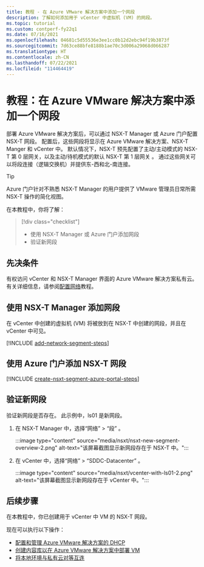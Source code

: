 ```yaml
---
title: 教程 - 在 Azure VMware 解决方案中添加一个网段
description: 了解如何添加用于 vCenter 中虚拟机 (VM) 的网段。
ms.topic: tutorial
ms.custom: contperf-fy22q1
ms.date: 07/16/2021
ms.openlocfilehash: 04681c5d55536e3ee1cc0b12d2ebc94f19b3873f
ms.sourcegitcommit: 7d63ce88bfe8188b1ae70c3d006a29068d066287
ms.translationtype: HT
ms.contentlocale: zh-CN
ms.lasthandoff: 07/22/2021
ms.locfileid: "114464419"
---
```

# <a name="tutorial-add-a-network-segment-in-azure-vmware-solution"></a>教程：在 Azure VMware 解决方案中添加一个网段 

部署 Azure VMware 解决方案后，可以通过 NSX-T Manager 或 Azure 门户配置 NSX-T 网段。  配置后，这些网段将显示在 Azure VMware 解决方案、NSX-T Manger 和 vCenter 中。  默认情况下，NSX-T 预先配置了主动/主动模式的 NSX-T 第 0 层网关，以及主动/待机模式的默认 NSX-T 第 1 层网关 。  通过这些网关可以将段连接（逻辑交换机）并提供东-西和北-南连接。 

>[!TIP]
>Azure 门户针对不熟悉 NSX-T Manager 的用户提供了 VMware 管理员日常所需 NSX-T 操作的简化视图。 


在本教程中，你将了解：

> [!div class="checklist"]
> * 使用 NSX-T Manager 或 Azure 门户添加网段
> * 验证新网段 

## <a name="prerequisites"></a>先决条件

有权访问 vCenter 和 NSX-T Manager 界面的 Azure VMware 解决方案私有云。 有关详细信息，请参阅[配置网络](tutorial-configure-networking.md)教程。

## <a name="use-nsx-t-manager-to-add-network-segment"></a>使用 NSX-T Manager 添加网段 

在 vCenter 中创建的虚拟机 (VM) 将被放到在 NSX-T 中创建的网段，并且在 vCenter 中可见。

[!INCLUDE [add-network-segment-steps](includes/add-network-segment-steps.md)]

## <a name="use-azure-portal-to-add-an-nsx-t-segment"></a>使用 Azure 门户添加 NSX-T 网段

[!INCLUDE [create-nsxt-segment-azure-portal-steps](includes/create-nsxt-segment-azure-portal-steps.md)]


## <a name="verify-the-new-network-segment"></a>验证新网段

验证新网段是否存在。 此示例中，ls01 是新网段。

1. 在 NSX-T Manager 中，选择“网络” > “段” 。 

    :::image type="content" source="media/nsxt/nsxt-new-segment-overview-2.png" alt-text="该屏幕截图显示新网段存在于 NSX-T 中。":::

1. 在 vCenter 中，选择“网络” > “SDDC-Datacenter” 。

    :::image type="content" source="media/nsxt/vcenter-with-ls01-2.png" alt-text="该屏幕截图显示新网段存在于 vCenter 中。":::

## <a name="next-steps"></a>后续步骤

在本教程中，你已创建用于 vCenter 中 VM 的 NSX-T 网段。 

现在可以执行以下操作： 

- [配置和管理 Azure VMware 解决方案的 DHCP](configure-dhcp-azure-vmware-solution.md)
- [创建内容库以在 Azure VMware 解决方案中部署 VM](deploy-vm-content-library.md) 
- [将本地环境与私有云对等互连](tutorial-expressroute-global-reach-private-cloud.md)


<!-- LINKS - external-->

<!-- LINKS - internal -->
